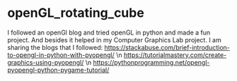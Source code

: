 # openGL_rotating_cube
I followed an openGl blog and tried openGL in python and made a fun project. And besides it helped in my Computer Graphics Lab project.
I am sharing the blogs that I followed: 
https://stackabuse.com/brief-introduction-to-opengl-in-python-with-pyopengl/ \n
https://tutorialmastery.com/create-graphics-using-pyopengl/ \n
https://pythonprogramming.net/opengl-pyopengl-python-pygame-tutorial/
